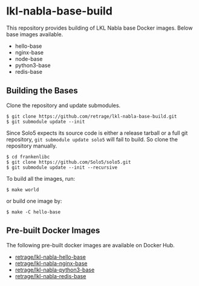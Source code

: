 # lkl-nabla-base-build

This repository provides building of LKL Nabla base Docker images.
Below base images available.

* hello-base
* nginx-base
* node-base
* python3-base
* redis-base

## Building the Bases

Clone the repository and update submodules.

```console
$ git clone https://github.com/retrage/lkl-nabla-base-build.git
$ git submodule update --init
```

Since Solo5 expects its source code is either a release tarball
or a full git repository, `git submodule update solo5` will fail to build.
So clone the repository manually.

```console
$ cd frankenlibc
$ git clone https://github.com/Solo5/solo5.git
$ git submodule update --init --recursive
```

To build all the images, run:
```console
$ make world
```
or build one image by:
```console
$ make -C hello-base
```

## Pre-built Docker Images

The following pre-built docker images are available on Docker Hub.

* [retrage/lkl-nabla-hello-base](https://hub.docker.com/repository/docker/retrage/lkl-nabla-hello-base)
* [retrage/lkl-nabla-nginx-base](https://hub.docker.com/repository/docker/retrage/lkl-nabla-nginx-base)
* [retrage/lkl-nabla-python3-base](https://hub.docker.com/repository/docker/retrage/lkl-nabla-python3-base)
* [retrage/lkl-nabla-redis-base](https://hub.docker.com/repository/docker/retrage/lkl-nabla-redis-base)
